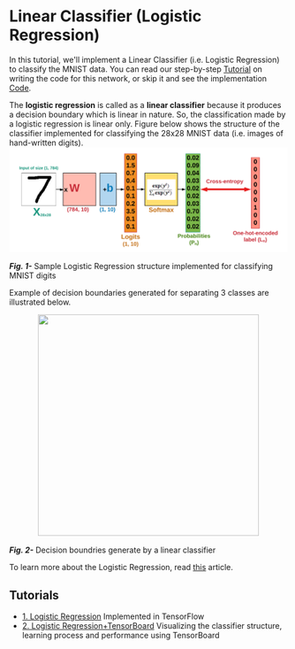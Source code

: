 # Linear Classifier (Logistic Regression)

In this tutorial, we'll implement a Linear Classifier (i.e. Logistic Regression) to classify the MNIST data. You can read our step-by-step [Tutorial](https://github.com/easy-tensorflow/easy-tensorflow/blob/master/2_Linear_Classifier/Tutorials/1_Linear_Classifier.ipynb) on writing the code for this network, or skip it and see the implementation [Code](https://github.com/easy-tensorflow/easy-tensorflow/tree/master/2_Linear_Classifier/code).


The __logistic regression__ is called as a __linear classifier__ because it produces a decision boundary which is linear in nature. So, the classification made by a logistic regression is linear only.
Figure below shows the structure of the classifier implemented for classifying the 28x28 MNIST data (i.e. images of hand-written digits).
![linear classifier](Tutorials/files/linear_classifier.png)

___Fig. 1-___ Sample Logistic Regression structure implemented for classifying MNIST digits

Example of decision boundaries generated for separating 3 classes are illustrated below.


<p align="center">
  <img width="400" height="400" src="https://github.com/easy-tensorflow/easy-tensorflow/blob/master/2_Linear_Classifier/Tutorials/files/decision_boundary.png">
</p>

 ___Fig. 2-___ Decision boundries generate by a linear classifier
 
 To learn more about the Logistic Regression, read [this](https://cs231n.github.io/linear-classify/) article.
 
 ## Tutorials
 
 * [1. Logistic Regression](https://github.com/easy-tensorflow/easy-tensorflow/blob/master/2_Linear_Classifier/Tutorials/1_Linear_Classifier.ipynb)
    Implemented in TensorFlow 
* [2. Logistic Regression+TensorBoard](https://github.com/easy-tensorflow/easy-tensorflow/blob/master/2_Linear_Classifier/Tutorials/2_Linear_Classifier%20_TensorBoard.ipynb)
    Visualizing the classifier structure, learning process and performance using TensorBoard
